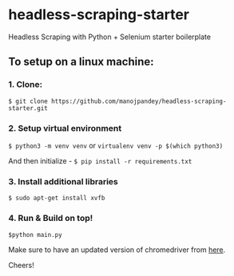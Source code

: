 # headless-scraping-starter
Headless Scraping with Python + Selenium starter boilerplate

## To setup on a linux machine:

### 1. Clone:
`$ git clone https://github.com/manojpandey/headless-scraping-starter.git`

### 2. Setup virtual environment
`$ python3 -m venv venv`
or
`virtualenv venv -p $(which python3)`

And then initialize -
`$ pip install -r requirements.txt`

### 3. Install additional libraries
`$ sudo apt-get install xvfb`

### 4. Run & Build on top!
`$python main.py`

Make sure to have an updated version of chromedriver from [here](https://sites.google.com/a/chromium.org/chromedriver/home).

Cheers!
